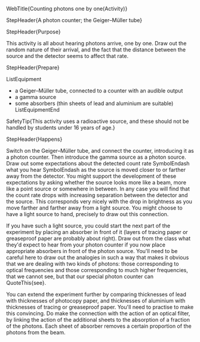 WebTitle{Counting photons one by one(Activity)}

StepHeader{A photon counter; the Geiger&ndash;Müller tube}

StepHeader{Purpose}

This activity is all about hearing photons arrive, one by one. Draw out the random nature of their arrival, and the fact that the distance between the source and the detector seems to affect that rate.

StepHeader{Prepare}

ListEquipment
- a Geiger&ndash;Müller tube, connected to a counter with an audible output
- a gamma source
- some absorbers (thin sheets of lead and aluminium are suitable)
ListEquipmentEnd

SafetyTip{This activity uses a radioactive source, and these should not be handled by students under 16 years of age.}

StepHeader{Happens}

Switch on the Geiger&ndash;Müller tube, and connect the counter, introducing it as a photon counter. Then introduce the gamma source as a photon source. Draw out some expectations about the detected count rate SymbolEndash what you hear SymbolEndash as the source is moved closer to or farther away from the detector. You might support the development of these expectations by asking whether the source looks more like a beam, more like a point source or somewhere in between. In any case you will find that the count rate drops with increasing separation between the detector and the source. This corresponds very nicely with the drop in brightness as you move farther and farther away from a light source. You might choose to have a light source to hand, precisely to draw out this connection.

If you have such a light source, you could start the next part of the experiment by placing an absorber in front of it (layers of tracing paper or greaseproof paper are probably about right). Draw out from the class what they'd expect to hear from your photon counter if you now place appropriate absorbers in front of the photon source. You'll need to be careful here to draw out the analogies in such a way that makes it obvious that we are dealing with two kinds of photons: those corresponding to optical frequencies and those corresponding to much higher frequencies, that we cannot see, but that our special photon counter can QuoteThis{see}.

You can extend the experiment further by comparing thicknesses of lead with thicknesses of photocopy paper, and thicknesses of aluminium with thicknesses of tracing or greaseproof paper. You'll need to practise to make this convincing. Do make the connection with the action of an optical filter, by linking the action of the additional sheets to the absorption of a fraction of the photons. Each sheet of absorber removes a certain proportion of the photons from the beam.

